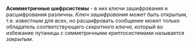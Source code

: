 **Асимметричные шифрсистемы** - в них ключи зашифрования и расшифрования различны. *Ключ зашифрования* может быть открытым, т.е. известным для всех, но расшифровать сообщение может только обладатель соответствующего *секретного ключа*, который во избежание путаницы с симметричными криптосистемами называется *закрытым*.

